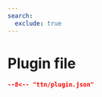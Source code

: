 ```yaml
---
search:
  exclude: true
---
```


# Plugin file

```` json title="Plugin configuration file"
--8<-- "ttn/plugin.json"
````
